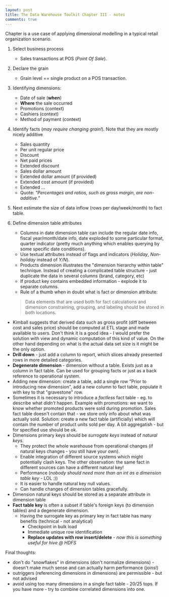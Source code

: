 ```yaml
---
layout: post
title: The Data Warehouse Toolkit Chapter III - notes
comments: true
---
```


Chapter is a use case of applying dimensional modelling in a typical retail organization scenario.

1. Select business process
   * Sales transactions at POS (_Point Of Sale_). 
2. Declare the grain
   * Grain level == single product on a POS transaction.
3. Identifying dimensions:
   * Date of sale (**when**)
   * **Where** the sale occurred 
   * Promotions (context)
   * Cashiers (context)
   * Method of payment (context)
4. Identify facts (_may require changing grain!_). Note that they are mostly nicely additive
   * Sales quantity
   * Per unit regular price
   * Discount
   * Net paid prices
   * Extended discount
   * Sales dollar amount
   * Extended dollar amount (if provided)
   * Extended cost amount (if provided)
   * Extended ...
   * Quote: _"Percentages and ratios, such as gross margin, are non-additive."_

5. Next estimate the size of data inflow (rows per day/week/month) to fact table.
6. Define dimension table attributes 
   * Columns in date dimension table can include the regular date info, fiscal year/month/date info, date exploded to some particular format, quarter indicator (pretty much anything which enables querying by some specific date conditions).
   * Use textual attributes instead of flags and indicators (_Holiday_, _Non-holiday_ instead of _Y/N_).
   * Products dimension illustrates the "dimension hierarchy within table" technique. Instead of creating a complicated table structure - just duplicate the data in several columns (brand, category, etc)
   * If product key contains embedded information - explode it to separate columns.
   * Rule of a thumb when in doubt what is fact or dimension attribute:

   > Data elements that are used both for fact calculations and dimension constraining, grouping, and labeling should be stored in both locations.

* Kimball suggests that derived data such as gross profit (diff between cost and sales price) should be computed at ETL stage and made available to users. Don't think it is a good idea - I would prefer the solution with view and dynamic computation of this kind of value. On the other hand depending on what is the actual data set size is it might be the only option. 
* **Drill down** - just add a column to report, which slices already presented rows in more detailed categories.
* **Degenerate dimension** - dimension without a table. Exists just as a column in fact table. Can be used for grouping facts or just as a back reference to operational system.
* Adding new dimension: create a table, add a single row "Prior to introducing new dimension", add a new column to fact table, populate it with key to that "gravestone" row.
* Sometimes it is necessary to introduce a _factless_ fact table - eg. to describe what _didn't_ happen. Example with promotions: we want to know whether promoted products were sold during promotion. Sales fact table doesn't contain that - we store only info about what was actually sold. Solution: create a new fact table (artificially) which will contain the number of product units sold per day. A bit aggregatish - but for specified use should be ok.
* Dimensions primary keys should be _surrogate keys_ instead of _natural keys_.
  * They protect the whole warehouse from operational changes (if natural keys changes - you still have your own).
  * Enable integration of different source systems which might potentially clash keys. The other observation: the same fact in different sources can have a different natural key!
  * Performance (_nobody should need more than an int as a dimension table key_ - LOL :))
  * It is easier to handle natural key null values.
  * Can handle changes of dimension tables gracefully.
* Dimension natural keys should be stored as a separate attribute in dimension table
* **Fact table key** is often a subset if table's foreign keys (to dimension tables) and a degenerate dimension. 
  * Having the surrogate key as primary key in fact table has many benefits (technical - not analytical)
    * Checkpoint in bulk load
    * Immediate unique row identification
    * **Replace updates with row insert/delete** - _now this is something useful for hive @ HDFS_

Final thoughts:

  * don't do "snowflakes" in dimensions (don't normalize dimensions) - doesn't make much sense and can actually harm performance (joins!)
  * outriggers (referencing dimensions in dimensions) are permissible - but not advised
  * avoid using too many dimensions in a single fact table - 20/25 tops. If you have more - try to combine correlated dimensions into one.
